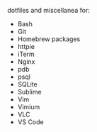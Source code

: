 dotfiles and miscellanea for:

* Bash
* Git
* Homebrew packages
* httpie
* iTerm
* Nginx
* pdb
* psql
* SQLite
* Sublime
* Vim
* Vimium
* VLC
* VS Code
